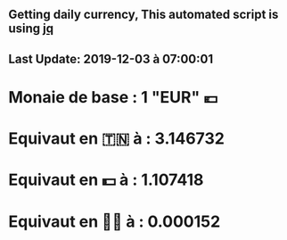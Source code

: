 ## Getting daily currency, This automated script is using [jq](https://stedolan.github.io/jq/)
## Last Update:  2019-12-03 à 07:00:01
 # Monaie de base : 1 "EUR" 💶 
 # Equivaut en 🇹🇳 à :  3.146732 
 # Equivaut en 💵 à : 1.107418
 # Equivaut en 🐱‍💻 à :  0.000152
